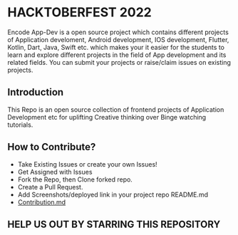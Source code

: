 
# HACKTOBERFEST 2022

Encode App-Dev is a open source project which contains different projects of Application develoment, Android development, IOS development, Flutter, Kotlin, Dart, Java, Swift etc. which makes your it easier for the students to learn and explore different projects in the field of App development and its related fields. You can submit your projects or raise/claim issues on existing projects.


## Introduction

This Repo is an open source collection of frontend projects of Application Development etc for uplifting Creative thinking over Binge watching tutorials.


## How to Contribute?

- Take Existing Issues or create your own Issues!
- Get Assigned with Issues
- Fork the Repo, then Clone forked repo.
- Create a Pull Request.
- Add Screenshots/deployed link in your project repo README.md
- [Contribution.md](https://github.com/Encode-PDEU/Web-Dev_Encode-HF2022/blob/main/CONTRIBUTING.md)


## HELP US OUT BY STARRING THIS REPOSITORY

